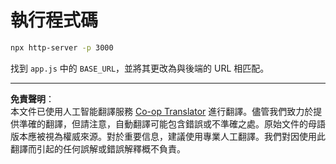 <!--
CO_OP_TRANSLATOR_METADATA:
{
  "original_hash": "7746a470be8fc7f736eb1b43ebb710ee",
  "translation_date": "2025-09-01T15:51:18+00:00",
  "source_file": "9-chat-project/solution/frontend/README.md",
  "language_code": "hk"
}
-->
# 執行程式碼

```sh
npx http-server -p 3000
```

找到 `app.js` 中的 `BASE_URL`，並將其更改為與後端的 URL 相匹配。

---

**免責聲明**：  
本文件已使用人工智能翻譯服務 [Co-op Translator](https://github.com/Azure/co-op-translator) 進行翻譯。儘管我們致力於提供準確的翻譯，但請注意，自動翻譯可能包含錯誤或不準確之處。原始文件的母語版本應被視為權威來源。對於重要信息，建議使用專業人工翻譯。我們對因使用此翻譯而引起的任何誤解或錯誤解釋概不負責。